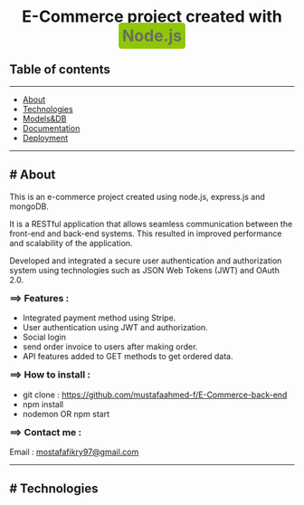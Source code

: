 <!DOCTYPE html>
<html>
  <head>
  </head>
  <body>
    <h1 style="text-align: center">
      E-Commerce project created with
      <span
        style="
          background-color: #8fc708;
          padding: 6px;
          color: #6b6d66;
          border-radius: 5px;
        "
      >
        Node.js</span
      >
    </h1>
    <h2>Table of contents</h2>
    <hr />
    <ul id="table-contents">
      <li><a href="#About">About</a></li>
      <li><a href="#Technologies">Technologies</a></li>
      <li><a href="#Models&DB">Models&DB</a></li>
      <li><a href="#Documentation">Documentation</a></li>
      <li><a href="#Deployment">Deployment</a></li>
    </ul>
    <hr />
    <section id="About">
      <h2># About</h2>
      <p>
        This is an e-commerce project created using node.js, express.js and
        mongoDB.
      </p>
      <p>
        It is a RESTful application that allows seamless communication between
        the front-end and back-end systems. This resulted in improved
        performance and scalability of the application.
      </p>
      <p>
        Developed and integrated a secure user authentication and authorization
        system using technologies such as JSON Web Tokens (JWT) and OAuth 2.0.
      </p>
      <h3 style="margin-top: 4px">==> Features :</h3>
      <ul>
        <li>Integrated payment method using Stripe.</li>
        <li>User authentication using JWT and authorization.</li>
        <li>Social login</li>
        <li>send order invoice to users after making order.</li>
        <li>API features added to GET methods to get ordered data.</li>
      </ul>
      <h3 style="margin-top: 4px">==> How to install :</h3>
      <ul>
        <li>
          git clone :
          <a href="https://github.com/mustafaahmed-f/E-Commerce-back-end"
            >https://github.com/mustafaahmed-f/E-Commerce-back-end</a
          >
        </li>
        <li>npm install</li>
        <li>nodemon OR npm start</li>
      </ul>
      <h3 style="margin-top: 4px">==> Contact me :</h3>
      <p>
        Email :
        <a href="mailto:mostafafikry97@gmail.com">mostafafikry97@gmail.com</a>
      </p>
    </section>
    <hr />
    <section id="Technologies">
      <h2># Technologies</h2>
    </section>
  </body>
</html>
